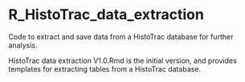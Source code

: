 # R_HistoTrac_data_extraction
Code to extract and save data from a HistoTrac database for further analysis.

HistoTrac data extraction V1.0.Rmd is the initial version, and provides templates for extracting tables from a HistoTrac database.
